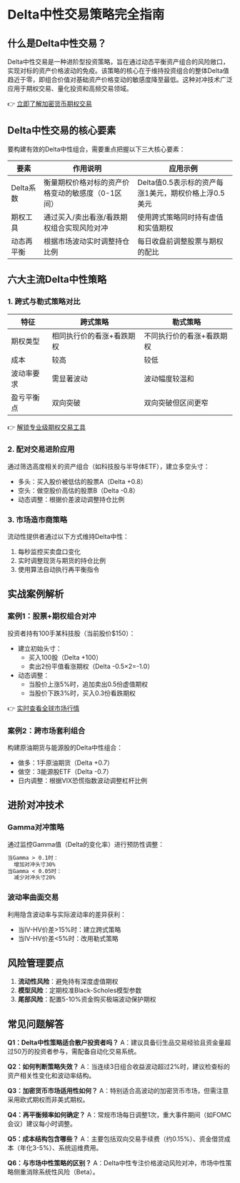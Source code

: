 # Delta中性交易策略完全指南

## 什么是Delta中性交易？

Delta中性交易是一种进阶型投资策略，旨在通过动态平衡资产组合的风险敞口，实现对标的资产价格波动的免疫。该策略的核心在于维持投资组合的整体Delta值趋近于零，即组合价值对基础资产价格变动的敏感度降至最低。这种对冲技术广泛应用于期权交易、量化投资和高频交易领域。

👉 [立即了解加密货币期权交易](https://bit.ly/okx_welcome)

## Delta中性交易的核心要素

要构建有效的Delta中性组合，需要重点把握以下三大核心要素：

| 要素       | 作用说明                                                                 | 应用示例                          |
|------------|--------------------------------------------------------------------------|-----------------------------------|
| Delta系数  | 衡量期权价格对标的资产价格变动的敏感度（0-1区间）                        | Delta值0.5表示标的资产每涨1美元，期权价格上浮0.5美元 |
| 期权工具   | 通过买入/卖出看涨/看跌期权组合实现风险对冲                               | 使用跨式策略同时持有虚值和实值期权 |
| 动态再平衡 | 根据市场波动实时调整持仓比例                                             | 每日收盘前调整股票与期权的配比    |

## 六大主流Delta中性策略

### 1. 跨式与勒式策略对比

| 特征          | 跨式策略                          | 勒式策略                          |
|---------------|-----------------------------------|-----------------------------------|
| 期权类型      | 相同执行价的看涨+看跌期权         | 不同执行价的看涨+看跌期权         |
| 成本          | 较高                              | 较低                              |
| 波动率要求    | 需显著波动                        | 波动幅度较温和                    |
| 盈亏平衡点    | 双向突破                          | 双向突破但区间更窄                |

👉 [解锁专业级期权交易工具](https://bit.ly/okx_welcome)

### 2. 配对交易进阶应用

通过筛选高度相关的资产组合（如科技股与半导体ETF），建立多空头寸：
- 多头：买入股价被低估的股票A（Delta +0.8）
- 空头：做空股价高估的股票B（Delta -0.8）
- 动态调整：根据价差波动调整持仓比例

### 3. 市场造市商策略

流动性提供者通过以下方式维持Delta中性：
1. 每秒监控买卖盘口变化
2. 实时调整现货与期货的持仓比例
3. 使用算法自动执行再平衡指令

## 实战案例解析

### 案例1：股票+期权组合对冲

投资者持有100手某科技股（当前股价$150）：
- 建立初始头寸：
  - 买入100股（Delta +100）
  - 卖出2份平值看涨期权（Delta -0.5×2=-1.0）
- 动态调整：
  - 当股价上涨5%时，追加卖出0.5份虚值期权
  - 当股价下跌3%时，买入0.3份看跌期权

👉 [实时查看全球市场行情](https://bit.ly/okx_welcome)

### 案例2：跨市场套利组合

构建原油期货与能源股的Delta中性组合：
- 做多：1手原油期货（Delta +0.7）
- 做空：3能源股ETF（Delta -0.7）
- 日内调整：根据VIX恐慌指数波动调整杠杆比例

## 进阶对冲技术

### Gamma对冲策略
通过监控Gamma值（Delta的变化率）进行预防性调整：
```markdown
当Gamma > 0.1时：
  增加对冲头寸30%
当Gamma < 0.05时：
  减少对冲头寸20%
```

### 波动率曲面交易
利用隐含波动率与实际波动率的差异获利：
- 当IV-HV价差>15%时：建立跨式策略
- 当IV-HV价差<5%时：改用勒式策略

## 风险管理要点

1. **流动性风险**：避免持有深度虚值期权
2. **模型风险**：定期校准Black-Scholes模型参数
3. **尾部风险**：配置5-10%资金购买极端波动保护期权

## 常见问题解答

**Q1：Delta中性策略适合散户投资者吗？**
A：建议具备衍生品交易经验且资金量超过50万的投资者参与，需配备自动化交易系统。

**Q2：如何判断策略失效？**
A：当连续3日组合收益波动超过2%时，建议检查标的资产相关性变化和波动率结构。

**Q3：加密货币市场适用性如何？**
A：特别适合高波动的加密货币市场，但需注意采用欧式期权而非美式期权。

**Q4：再平衡频率如何确定？**
A：常规市场每日调整1次，重大事件期间（如FOMC会议）建议每小时调整。

**Q5：成本结构包含哪些？**
A：主要包括双向交易手续费（约0.15%）、资金借贷成本（年化3-5%）、系统运维费用。

**Q6：与市场中性策略的区别？**
A：Delta中性专注价格波动风险对冲，市场中性策略侧重消除系统性风险（Beta）。